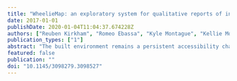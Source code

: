 ```yaml
---
title: "WheelieMap: an exploratory system for qualitative reports of inaccessibility in the built environment"
date: 2017-01-01
publishDate: 2020-01-04T11:04:37.674228Z
authors: ["Reuben Kirkham", "Romeo Ebassa", "Kyle Montague", "Kellie Morrissey", "Vasillis Vlachokyriakos", "Sebstian Weise", "Patrick Olivier"]
publication_types: ["1"]
abstract: "The built environment remains a persistent accessibility challenge for people with mobility impairments. Whilst platforms to report these inaccessible locations exist, the underlying documentation processes are verbose, time-consuming and fail to effectively communicate the barrier at hand. We propose WheelieMap, a platform which uses the motion of manual wheelchair users to support the identification and documentation of potentially problematic locations. WheelieMap captures and segments device video footage and GPS as evidence of the problematic space, which can then be shared with both other people with disabilities and the relevant authorities. We document the use of the WheelieMap prototype by both manual wheelchair users and planning experts through semi-structured interviews. The qualitative findings revealed this approach to be the most viable route for documenting inaccessibility, compared to the existing alternatives. We also offer guidance on how to design and develop similar community driven reporting and annotation systems in the accessibility setting."
featured: false
publication: ""
doi: "10.1145/3098279.3098527"
---
```


